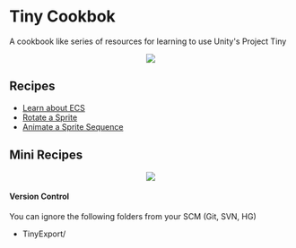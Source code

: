 # Tiny Cookbok
A cookbook like series of resources for learning to use Unity's Project Tiny

<p align="center">
<img src="https://user-images.githubusercontent.com/263776/52322817-85f23b80-29a8-11e9-859e-b04460736d7e.png">
</p>

## Recipes

* [Learn about ECS](https://raw.githubusercontent.com/ArturoNereu/ECS_101/master/ECS_Infographic/ECS_Infographic_EN.jpg)
* [Rotate a Sprite](https://github.com/ArturoNereu/TinyCookbook/wiki/Rotating-Sprite)
* [Animate a Sprite Sequence](https://github.com/ArturoNereu/TinyCookbook/wiki/Sprite-Animation)

## Mini Recipes

<p align="center">
<img src="https://user-images.githubusercontent.com/263776/52509429-16f22e00-2bc6-11e9-8bcc-cbde93274146.gif">
</p>

#### Version Control
You can ignore the following folders from your SCM (Git, SVN, HG)
* TinyExport/
